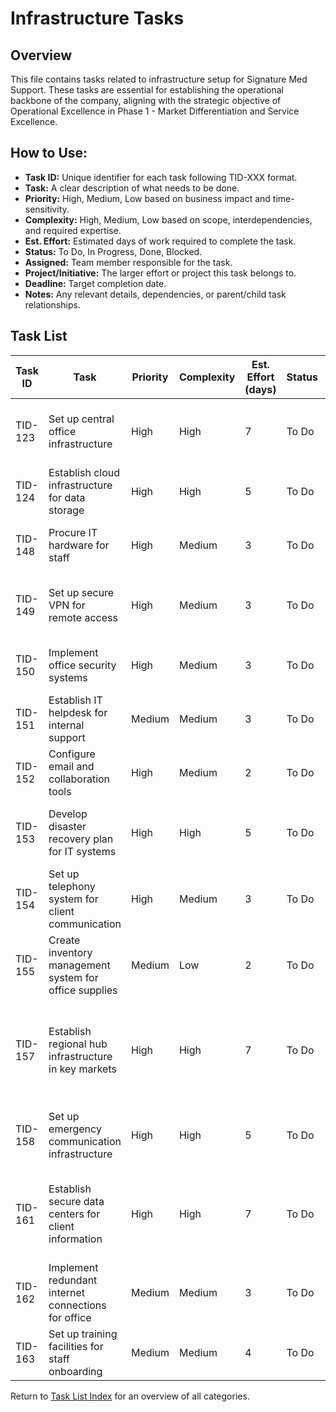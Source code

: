 <!-- Task list for Infrastructure, focusing on IT and office setup for Signature Med Support. Last updated: 2025-05-18 -->

# Infrastructure Tasks

## Overview
This file contains tasks related to infrastructure setup for Signature Med Support. These tasks are essential for establishing the operational backbone of the company, aligning with the strategic objective of Operational Excellence in Phase 1 - Market Differentiation and Service Excellence.

## How to Use:
- **Task ID:** Unique identifier for each task following TID-XXX format.
- **Task:** A clear description of what needs to be done.
- **Priority:** High, Medium, Low based on business impact and time-sensitivity.
- **Complexity:** High, Medium, Low based on scope, interdependencies, and required expertise.
- **Est. Effort:** Estimated days of work required to complete the task.
- **Status:** To Do, In Progress, Done, Blocked.
- **Assigned:** Team member responsible for the task.
- **Project/Initiative:** The larger effort or project this task belongs to.
- **Deadline:** Target completion date.
- **Notes:** Any relevant details, dependencies, or parent/child task relationships.

## Task List
| Task ID | Task | Priority | Complexity | Est. Effort (days) | Status | Assigned | Project/Initiative | Deadline | Notes | Dependencies |
|---------|------|----------|------------|-------------------|--------|----------|-------------------|----------|-------|--------------|
| TID-123 | Set up central office infrastructure | High | High | 7 | To Do | Operations/IT | Office Setup | 2025-05-30 | Include workstations, networking, and security systems. | |
| TID-124 | Establish cloud infrastructure for data storage | High | High | 5 | To Do | IT | Cloud Setup | 2025-05-28 | Ensure scalability and security for client data. | |
| TID-148 | Procure IT hardware for staff | High | Medium | 3 | To Do | IT | Hardware Procurement | 2025-05-25 | Laptops, monitors, and peripherals for initial team. | |
| TID-149 | Set up secure VPN for remote access | High | Medium | 3 | To Do | IT | Remote Access | 2025-05-27 | Ensure secure access to company systems for remote staff. | |
| TID-150 | Implement office security systems | High | Medium | 3 | To Do | Operations | Security | 2025-05-29 | Include access control and surveillance for central office. | |
| TID-151 | Establish IT helpdesk for internal support | Medium | Medium | 3 | To Do | IT | Support Services | 2025-06-01 | Set up ticketing system for employee IT issues. | |
| TID-152 | Configure email and collaboration tools | High | Medium | 2 | To Do | IT | Collaboration Tools | 2025-05-26 | Set up Google Workspace or Microsoft 365 for team. | |
| TID-153 | Develop disaster recovery plan for IT systems | High | High | 5 | To Do | IT | Disaster Recovery | 2025-06-03 | Ensure data backup and system restoration protocols. | |
| TID-154 | Set up telephony system for client communication | High | Medium | 3 | To Do | IT | Communication | 2025-05-31 | Implement VoIP system for office and remote staff. | |
| TID-155 | Create inventory management system for office supplies | Medium | Low | 2 | To Do | Operations | Inventory Management | 2025-06-05 | Track and reorder supplies as needed. | |
| TID-157 | Establish regional hub infrastructure in key markets | High | High | 7 | To Do | Operations | Regional Setup | 2025-06-15 | From learnings.md (2025-05-11). Support network expansion. Prioritized for immediate action. | |
| TID-158 | Set up emergency communication infrastructure | High | High | 5 | To Do | IT/Operations | Emergency Systems | 2025-06-07 | Ensure redundant systems for critical communications. | |
| TID-161 | Establish secure data centers for client information | High | High | 7 | To Do | IT | Data Security | 2025-06-10 | From next-steps.md. Ensure HIPAA compliance. Confirmed alignment with next step. | |
| TID-162 | Implement redundant internet connections for office | Medium | Medium | 3 | To Do | IT | Network Reliability | 2025-06-12 | Ensure uninterrupted connectivity for operations. | |
| TID-163 | Set up training facilities for staff onboarding | Medium | Medium | 4 | To Do | Operations/HR | Training Facilities | 2025-06-18 | Equip space with necessary technology and materials. | |

Return to [Task List Index](tasks.md) for an overview of all categories. 
